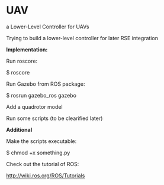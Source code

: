 # UAV
a Lower-Level Controller for UAVs

Trying to build a lower-level controller for later RSE integration


**Implementation:**

  Run roscore:
  
  $ roscore

  Run Gazebo from ROS package:
  
  $ rosrun gazebo_ros gazebo

  Add a quadrotor model
  
  Run some scripts (to be clearified later)
  
**Additional**

Make the scripts executable:

$ chmod +x something.py

Check out the tutorial of ROS:

http://wiki.ros.org/ROS/Tutorials
